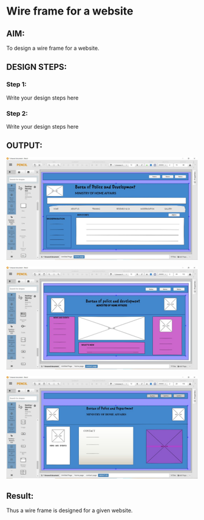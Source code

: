 # Wire frame for a website

## AIM:
To design a wire frame for a website.

## DESIGN STEPS:

### Step 1:
Write your design steps here 

### Step 2:
Write your design steps here

## OUTPUT:

![output1](./ss1.jpeg)

![output2](./ss2.jpeg)

![output3](./ss3.jpeg)


## Result:
Thus a wire frame is designed for a given website.
